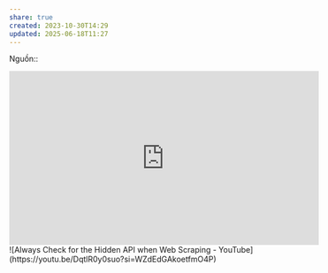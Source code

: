```yaml
---
share: true
created: 2023-10-30T14:29
updated: 2025-06-18T11:27
---
```

Nguồn:: 
<iframe width="560" height="315" src="https://www.youtube.com/embed/G7s0eGOaRPE?si=ANRwjI3g9xinqAil" title="YouTube video player" frameborder="0" allow="accelerometer; autoplay; clipboard-write; encrypted-media; gyroscope; picture-in-picture; web-share" referrerpolicy="strict-origin-when-cross-origin" allowfullscreen></iframe>
![Always Check for the Hidden API when Web Scraping - YouTube](https://youtu.be/DqtlR0y0suo?si=WZdEdGAkoetfmO4P)

